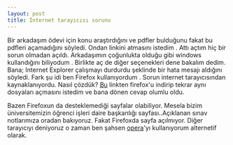```yaml
---
layout: post
title: İnternet tarayıcısı sorunu
---
```

Bir arkadaşım ödevi için konu araştırdığını ve pdfler bulduğunu fakat bu pdfleri açamadığını söyledi. Ondan linkini atmasını istedim . Attı açtım hiç bir sorun olmadan açıldı. Arkadaşımın çoğunlukta olduğu gibi windows kullandığını biliyodum . Birlikte aç de diğer seçenekleri dene bakalım dedim. Bana; Internet Explorer çalışmayı durdurdu şeklinde bir hata mesajı aldığını söyledi. Fark şu idi ben Firefox kullanıyordum . Sorun internet tarayıcısından kaynaklanıyordu. Nasıl çözdük? [Bu](http://www.mozilla-europe.org/tr/ ) linkten firefox'u indirip tekrar  aynı dosyaları açmasını istedim ve bana dönen cevap olumlu oldu.

Bazen Firefoxun da desteklemediği sayfalar olabiliyor. Mesela bizim üniversitemizin öğrenci işleri daire başkanlığı sayfası..Açıklanan sınav notlarımıza oradan bakıyoruz. Fakat Firefoxda sayfa açılmıyor. Diğer tarayıcıyı deniyoruz o zaman ben şahsen [opera](http://www.opera.com/)'yı kullanıyorum alternetif olarak.
